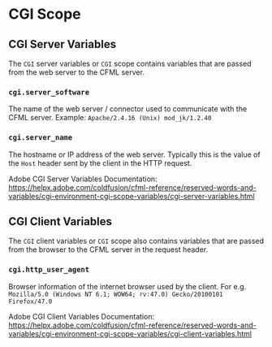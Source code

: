 # CGI Scope

## CGI Server Variables

The `CGI` server variables or `CGI` scope contains variables that are passed from the web server to the CFML server.

### `cgi.server_software`

The name of the web server / connector used to communicate with the CFML server. Example: `Apache/2.4.16 (Unix) mod_jk/1.2.40`

### `cgi.server_name`

The hostname or IP address of the web server. Typically this is the value of the `Host` header sent by the client in the HTTP request. 

Adobe CGI Server Variables Documentation: https://helpx.adobe.com/coldfusion/cfml-reference/reserved-words-and-variables/cgi-environment-cgi-scope-variables/cgi-server-variables.html


## CGI Client Variables

The `CGI` client variables or `CGI` scope also contains variables that are passed from the browser to the CFML server in the request header.

### `cgi.http_user_agent`

Browser information of the internet browser used by the client. For e.g. `Mozilla/5.0 (Windows NT 6.1; WOW64; rv:47.0) Gecko/20100101 Firefox/47.0`

Adobe CGI Client Variables Documentation: https://helpx.adobe.com/coldfusion/cfml-reference/reserved-words-and-variables/cgi-environment-cgi-scope-variables/cgi-client-variables.html
